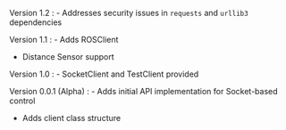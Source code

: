 Version 1.2
: - Addresses security issues in `requests` and `urllib3` dependencies

Version 1.1
: - Adds ROSClient
  - Distance Sensor support

Version 1.0
: - SocketClient and TestClient provided

Version 0.0.1 (Alpha)
: - Adds initial API implementation for Socket-based control
  - Adds client class structure
